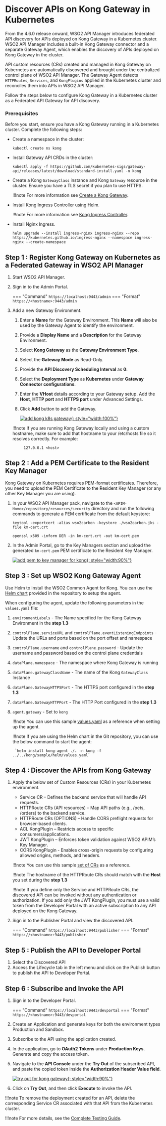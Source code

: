 # Discover APIs on Kong Gateway in Kubernetes

From the 4.6.0 release onward, WSO2 API Manager introduces federated API discovery for APIs deployed on Kong Gateway in a Kubernetes cluster. WSO2 API Manager includes a built-in Kong Gateway connector and a separate Gateway Agent, which enables the discovery of APIs deployed on Kong Gateway in the cluster.

API custom resources (CRs) created and managed in Kong Gateway on Kubernetes are automatically discovered and brought under the centralized control plane of WSO2 API Manager. The Gateway Agent detects `HTTPRoutes`, `Services`, and `KongPlugins` applied in the Kubernetes cluster and reconciles them into APIs in WSO2 API Manager.

Follow the steps below to configure Kong Gateway in a Kubernetes cluster as a Federated API Gateway for API discovery.

### Prerequisites

Before you start, ensure you have a Kong Gateway running in a Kubernetes cluster. Complete the following steps:

- Create a namespace in the cluster:
    
    ```
    kubectl create ns kong
    ```

- Install Gateway API CRDs in the cluster:

    ```
    kubectl apply -f https://github.com/kubernetes-sigs/gateway-api/releases/latest/download/standard-install.yaml -n kong
    ```

- Create a Kong `GatewayClass` instance and Kong `Gateway` resource in the cluster. Ensure you have a TLS secret if you plan to use HTTPS.

    !!!note
        For more information see [Create a Kong Gateway](https://developer.konghq.com/operator/dataplanes/get-started/kic/create-gateway/).

- Install Kong Ingress Controller using Helm.

    !!!note
        For more information see [Kong Ingress Controller](https://github.com/Kong/charts/blob/main/charts/ingress/README.md).

- Install Nginx Ingress.

    ```
    helm upgrade --install ingress-nginx ingress-nginx --repo https://kubernetes.github.io/ingress-nginx --namespace ingress-nginx --create-namespace
    ```

## Step 1 : Register Kong Gateway on Kubernetes as a Federated Gateway in WSO2 API Manager

1. Start WSO2 API Manager.

2. Sign in to the Admin Portal.

    === "Command"
        ```
        https://localhost:9443/admin
        ```
    === "Format"
        ```
        https://<hostname>:9443/admin
        ```

3. Add a new Gateway Environment.

    1. Enter a **Name** for the Gateway Environment. This **Name** will also be used by the Gateway Agent to identify the environment.
    2. Provide a **Display Name** and a **Description** for the Gateway Environment.
    3. Select **Kong Gateway** as the **Gateway Environment Type**.
    4. Select the **Gateway Mode** as Read-Only.
    5. Provide the **API Discovery Scheduling Interval** as **0**.
    6. Select the **Deployment Type** as **Kubernetes** under **Gateway Connector configurations**.
    7. Enter the **VHost** details according to your Gateway setup. Add the **Host**, **HTTP port** and **HTTPS port** under Advanced Settings.
    9. Click **Add** button to add the Gateway.

         [![add kong k8s gateway]({{base_path}}/assets/img/deploy/add-kong-k8s-gateway.png){: style="width:100%"}]({{base_path}}/assets/img/deploy/add-kong-k8s-gateway.png)

    !!!note
        If you are running Kong Gateway locally and using a custom hostname, make sure to add that hostname to your /etc/hosts file so it resolves correctly. For example:
            
            127.0.0.1 <host>

## Step 2 : Add a PEM Certificate to the Resident Key Manager

Kong Gateway on Kubernetes requires PEM-format certificates. Therefore, you need to upload the PEM Certificate to the Resident Key Manager (or any other Key Manager you are using).

1. In your WSO2 API Manager pack, navigate to the `<APIM-Home>/repository/resources/security` directory and run the following commands to generate a PEM certificate from the default keystore:

    ```
    keytool -exportcert -alias wso2carbon -keystore ./wso2carbon.jks -file km-cert.crt
    ```
    ```
    openssl x509 -inform DER -in km-cert.crt -out km-cert.pem
    ```

2. In the Admin Portal, go to the Key Managers section and upload the generated `km-cert.pem` PEM certificate to the Resident Key Manager.

    [![add pem to key manager for kong]({{base_path}}/assets/img/deploy/add-pem-to-key-manger-for-kong.png){: style="width:90%"}]({{base_path}}/assets/img/deploy/add-pem-to-key-manger-for-kong.png)

## Step 3 : Set up WSO2 Kong Gateway Agent

Use Helm to install the WSO2 Common Agent for Kong. You can use the [Helm chart](https://github.com/wso2-extensions/apim-gw-connectors/tree/main/common-agent/helm) provided in the repository to setup the agent.

When configuring the agent, update the following parameters in the `values.yaml` file:

1. `environmentLabels` - The Name specified for the Kong Gateway Environment in the **step 1.3**
2. `controlPlane.serviceURL` and `controlPlane.eventListeningEndpoints` - Update the URLs and ports based on the port offset and namespace
3. `controlPlane.username` and `controlPlane.password` - Update the username and password based on the control plane credentials
4. `dataPlane.namespace` - The namespace where Kong Gateway is running
5. `dataPlane.gatewayClassName` - The name of the Kong `GatewayClass` Instance
6. `dataPlane.GatewayHTTPSPort` - The HTTPS port configured in the **step 1.3**
7. `dataPlane.GatewayHTTPPort` - The HTTP Port configured in the **step 1.3**
8. `agent.gateway` - Set to `kong`

    !!!note
        You can use this sample [values.yaml](https://github.com/wso2-extensions/apim-gw-connectors/blob/main/kong/sample/helm/values.yaml) as a reference when setting up the agent.

    !!!note
        If you are using the Helm chart in the Git repository, you can use the below command to start the agent:
        
        `helm install kong-agent ./. -n kong -f ../../kong/sample/helm/values.yaml`

## Step 4 : Discover the APIs from Kong Gateway

1. Apply the below set of Custom Resources (CRs) in your Kubernetes environment.

    - Service CR – Defines the backend service that will handle API requests.
    - HTTPRoute CRs (API resources) – Map API paths (e.g., /pets, /orders) to the backend service.
    - HTTPRoute CRs (OPTIONS) – Handle CORS preflight requests for browser-based clients.
    - ACL KongPlugin – Restricts access to specific consumers/applications.
    - JWT KongPlugin – Enforces token validation against WSO2 APIM’s Key Manager.
    - CORS KongPlugin - Enables cross-origin requests by configuring allowed origins, methods, and headers.

    !!!note
        You can use this sample [set of CRs](https://github.com/wso2-extensions/apim-gw-connectors/blob/main/kong/sample/api_crs) as a reference.

    !!!note
        The hostname of the HTTPRoute CRs should match with the **Host** you set during the **step 1.3**

    !!!note
        If you define only the Service and HTTPRoute CRs, the discovered API can be invoked without any authentication or authorization. If you add only the JWT KongPlugin, you must use a valid token from the Developer Portal with an active subscription to any API deployed on the Kong Gateway.

2. Sign in to the Publisher Portal and view the discovered API.

    === "Command"
        ```
        https://localhost:9443/publisher
        ```
    === "Format"
        ```
        https://<hostname>:9443/publisher
        ```

## Step 5 : Publish the API to Developer Portal

1. Select the Discovered API
2. Access the Lifecycle tab in the left menu and click on the Publish button to publish the API to Developer Portal.

## Step 6 : Subscribe and Invoke the API

1. Sign in to the Developer Portal.

    === "Command"
        ```
        https://localhost:9443/devportal
        ```
    === "Format"
        ```
        https://<hostname>:9443/devportal
        ```

2. Create an Application and generate keys for both the environment types Production and Sandbox.
3. Subscribe to the API using the application created.
4. In the application, go to **OAuth2 Tokens** under **Production Keys**. Generate and copy the access token.
5. Navigate to the **API Console** under the **Try Out** of the subscribed API, and paste the copied token inside the **Authorization Header Value field**.

    [![try out for kong gateway]({{base_path}}/assets/img/deploy/try-out-for-kong-gateway.png){: style="width:90%"}]({{base_path}}/assets/img/deploy/try-out-for-kong-gateway.png)

6. Click on **Try Out**, and then click **Execute** to invoke the API.

!!!note
    To remove the deployment created for an API, delete the corresponding Service CR associated with that API from the Kubernetes cluster.

!!!note
    For more details, see the [Complete Testing Guide](https://github.com/wso2-extensions/apim-gw-connectors/tree/main/kong/gateway-connector#-complete-testing-guide).
